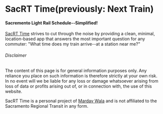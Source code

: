 # SacRT Time(previously: Next Train)
#### Sacremento Light Rail Schedule--Simplified!
[SacRT Time](http://sacrtti.me/) strives to cut through the noise by providing a clean, minimal, location-based app that answers the most important question for any commuter: "What time does my train arrive--at a station near me?"

###### Disclaimer
The content of this page is for general information purposes only. Any reliance you place on such information is therefore strictly at your own risk. In no event will we be liable for any loss or damage whatsoever arising from loss of data or profits arising out of, or in connection with, the use of this website.

SacRT Time is a personal project of [Mardav Wala](http://twitter.com/_vinci) and is not affiliated to the Sacramento Regional Transit in any form.
